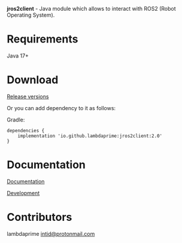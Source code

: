 **jros2client** - Java module which allows to interact with ROS2 (Robot Operating System).

# Requirements

Java 17+

# Download

[Release versions](https://github.com/lambdaprime/jros2client/releases)

Or you can add dependency to it as follows:

Gradle:

```
dependencies {
    implementation 'io.github.lambdaprime:jros2client:2.0'
}
```

# Documentation

[Documentation](http://portal2.atwebpages.com/jrosclient)

[Development](DEVELOPMENT.md)

# Contributors

lambdaprime <intid@protonmail.com>

